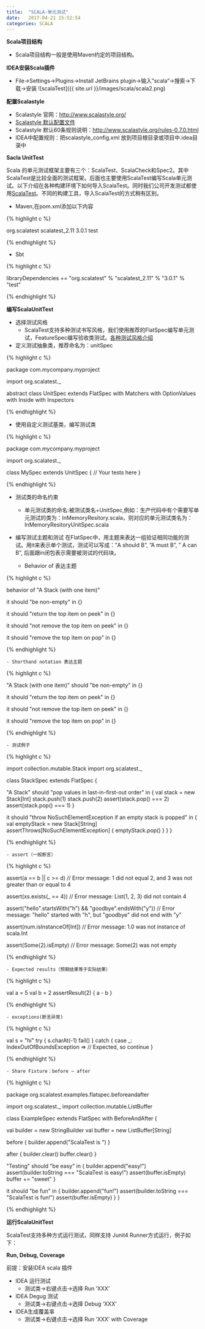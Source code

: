 ```yaml
---
title:  "SCALA-单元测试"
date:   2017-04-21 15:52:54
categories: SCALA
---
```


**Scala项目结构**
- Scala项目结构一般是使用Maven约定的项目结构。

**IDEA安装Scala插件**
- File->Settings->Plugins->Install JetBrains plugin->输入”scala”->搜索->下载->安装
![scalaTest]({{ site.url }}/images/scala/scala2.png)

**配置Scalastyle**

- Scalastyle 官网：http://www.scalastyle.org/
- [Scalastyle 默认配置文件](http://www.scalastyle.org/scalastyle_config.xml)
- Scalastyle 默认60条规则说明：http://www.scalastyle.org/rules-0.7.0.html
- IDEA中配置规则：把scalastyle_config.xml 放到项目根目录或项目中.idea目录中

**Sacla UnitTest**

Scala 的单元测试框架主要有三个：ScalaTest、ScalaCheck和Spec2。其中ScalaTest是比较全面的测试框架。后面也主要使用ScalaTest编写Scala单元测试。以下介绍在各种构建环境下如何导入ScalaTest。同时我们公司开发测试都使用[ScalaTest](http://www.scalatest.org/)。不同的构建工具，导入ScalaTest的方式稍有区别。

- Maven,在pom.xml添加以下内容

{% highlight c %}

<dependency>
  <groupId>org.scalatest</groupId>
  <artifactId>scalatest_2.11</artifactId>
  <version>3.0.1</version>
  <scope>test</scope>
</dependency>

{% endhighlight %}

- Sbt

{% highlight c %}

libraryDependencies += "org.scalatest" % "scalatest_2.11" % "3.0.1" % "test"

{% endhighlight %}

**编写ScalaUnitTest**

- 选择测试风格
	- ScalaTest支持多种测试书写风格，我们使用推荐的FlatSpec编写单元测试，FeatureSpec编写验收类测试。[各种测试风格介绍](http://www.scalatest.org/user_guide/selecting_a_style)
- 定义测试抽象类，推荐命名为：unitSpec

{% highlight c %}

package com.mycompany.myproject

import org.scalatest._

abstract class UnitSpec extends FlatSpec with Matchers with
  OptionValues with Inside with Inspectors

{% endhighlight %}

- 使用自定义测试基类，编写测试类

{% highlight c %}

package com.mycompany.myproject

import org.scalatest._

class MySpec extends UnitSpec {
  // Your tests here
}

{% endhighlight %}
 
- 测试类的命名约束

	- 单元测试类的命名:被测试类名+UnitSpec,例如：生产代码中有个需要写单元测试的类为：InMemoryResitory.scala，则对应的单元测试类名为：InMemoryResitoryUnitSpec.scala

- 编写测试主题和测试
	在FlatSpec中，用主题来表达一组验证相同功能的测试。用it来表示单个测试，测试可以写成：”A should B”, ”A must B”, ” A can B”, 后面跟in闭包表示需要被测试的代码块。

	- Behavior of 表达主题
	
{% highlight c %}

behavior of "A Stack (with one item)"

it should "be non-empty" in {}

it should "return the top item on peek" in {}

it should "not remove the top item on peek" in {}

it should "remove the top item on pop" in {}

{% endhighlight %}

	- Shorthand notation 表达主题

{% highlight c %}

"A Stack (with one item)" should "be non-empty" in {}

it should "return the top item on peek" in {}

it should "not remove the top item on peek" in {}

it should "remove the top item on pop" in {}

{% endhighlight %}	 

	- 测试例子

{% highlight c %}

import collection.mutable.Stack
import org.scalatest._

class StackSpec extends FlatSpec {

  "A Stack" should "pop values in last-in-first-out order" in {
    val stack = new Stack[Int]
    stack.push(1)
    stack.push(2)
    assert(stack.pop() === 2)
    assert(stack.pop() === 1)
  }

  it should "throw NoSuchElementException if an empty stack is popped" in {
    val emptyStack = new Stack[String]
    assertThrows[NoSuchElementException] {
      emptyStack.pop()
    }
  }
}

{% endhighlight %}

	- assert（一般断言）

{% highlight c %}

assert(a == b || c >= d)
// Error message: 1 did not equal 2, and 3 was not greater than or equal to 4

assert(xs.exists(_ == 4))
// Error message: List(1, 2, 3) did not contain 4

assert("hello".startsWith("h") && "goodbye".endsWith("y"))
// Error message: "hello" started with "h", but "goodbye" did not end with "y"

assert(num.isInstanceOf[Int])
// Error message: 1.0 was not instance of scala.Int

assert(Some(2).isEmpty)
// Error message: Some(2) was not empty

{% endhighlight %}

	- Expected results（预期结果等于实际结果）

{% highlight c %}

val a = 5
val b = 2
assertResult(2) {
  a - b
}

{% endhighlight %}
	
	- exceptions(断言异常)

{% highlight c %}

val s = "hi"
try {
  s.charAt(-1)
  fail()
}
catch {
  case _: IndexOutOfBoundsException => // Expected, so continue
}

{% endhighlight %}

	- Share Fixture：before – after

{% highlight c %}

package org.scalatest.examples.flatspec.beforeandafter

import org.scalatest._
import collection.mutable.ListBuffer

class ExampleSpec extends FlatSpec with BeforeAndAfter {

  val builder = new StringBuilder
  val buffer = new ListBuffer[String]

  before {
    builder.append("ScalaTest is ")
  }

  after {
    builder.clear()
    buffer.clear()
  }

  "Testing" should "be easy" in {
    builder.append("easy!")
    assert(builder.toString === "ScalaTest is easy!")
    assert(buffer.isEmpty)
    buffer += "sweet"
  }

  it should "be fun" in {
    builder.append("fun!")
    assert(builder.toString === "ScalaTest is fun!")
    assert(buffer.isEmpty)
  }
}

{% endhighlight %}
 
**运行ScalaUnitTest**

ScalaTest支持多种方式运行测试，同样支持 Junit4 Runner方式运行，例子如下：
 
**Run, Debug, Coverage**

前提：安装IDEA scala 插件

- IDEA 运行测试
	- 测试类->右键点击->选择 Run ‘XXX’
- IDEA Degug 测试
	- 测试类->右键点击->选择 Debug ‘XXX’
- IDEA生成覆盖率
	- 测试类->右键点击->选择 Run ‘XXX’ with Coverage
